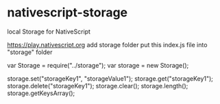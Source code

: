 # nativescript-storage
local Storage for NativeScript

https://play.nativescript.org
add storage folder
put this index.js file into "storage" folder

var Storage = require("../storage");
var storage = new Storage();

storage.set("storageKey1", "storageValue1");
storage.get("storageKey1");
storage.delete("storageKey1");
storage.clear();
storage.length();
storage.getKeysArray();

